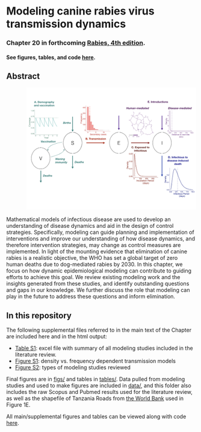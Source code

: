 # Modeling canine rabies virus transmission dynamics 
### Chapter 20 in forthcoming [Rabies, 4th edition](https://www.elsevier.com/books/rabies/fooks/978-0-12-818705-0). 
#### See figures, tables, and code [here](https://mrajeev08.github.io/ModelingChapter/).  

## Abstract
<p align="right">
    <img width="450" src="figs/fig1.jpeg">
</p>

Mathematical models of infectious disease are used to develop an understanding of disease dynamics and aid in the design of control strategies. Specifically, modeling can guide planning and implementation of interventions and improve our understanding of how disease dynamics, and therefore intervention strategies, may change as control measures are implemented. In light of the mounting evidence that elimination of canine rabies is a realistic objective, the WHO has set a global target of zero human deaths due to dog-mediated rabies by 2030. In this chapter, we focus on how dynamic epidemiological modeling can contribute to guiding efforts to achieve this goal. We review existing modeling work and the insights generated from these studies, and identify outstanding questions and gaps in our knowledge. We further discuss the role that modeling can play in the future to address these questions and inform elimination.

## In this repository

The following supplemental files referred to in the main text of the Chapter are included here and in the html output:
- [Table S1](tables/supptable_S1.xlsx): excel file with summary of all modeling studies included in the
literature review.
- [Figure S1](figs/figS1.jpeg): density vs. frequency dependent transmission models
- [Figure S2](figs/figS2.jpeg): types of modeling studies reviewed

Final figures are in [figs/](figs) and tables in [tables/](tables). Data pulled from modeling studies and used to make figures are included in [data/](data), and this folder also includes the raw Scopus and Pubmed results used for the literature review, as well as the shapefile of Tanzania Roads from [the World Bank](https://datacatalog.worldbank.org/dataset/tanzania-roads) used in Figure 1E. 

All main/supplemental figures and tables can be viewed along with code [here](https://mrajeev08.github.io/ModelingChapter/).
  


